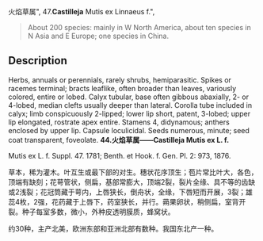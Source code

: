 火焰草属",
47.**Castilleja** Mutis ex Linnaeus f.",

> About 200 species: mainly in W North America, about ten species in N Asia and E Europe; one species in China.

## Description
Herbs, annuals or perennials, rarely shrubs, hemiparasitic. Spikes or racemes terminal; bracts leaflike, often broader than leaves, variously colored, entire or lobed. Calyx tubular, base often gibbous abaxially, 2- or 4-lobed, median clefts usually deeper than lateral. Corolla tube included in calyx; limb conspicuously 2-lipped; lower lip short, patent, 3-lobed; upper lip elongated, rostrate apex entire. Stamens 4, didynamous; anthers enclosed by upper lip. Capsule loculicidal. Seeds numerous, minute; seed coat transparent, foveolate.
**44.火焰草属——Castilleja Mutis ex L. f.**

Mutis ex L. f. Suppl. 47. 1781; Benth. et Hook. f. Gen. Pl. 2: 973, 1876.

草本，稀为灌木。叶互生或最下部的对生。穗状花序顶生；苞片常比叶大，各色，顶端有缺刻；花萼管状，侧扁，基部常膨大，顶端2裂，裂片全缘、具不等的齿缺或2浅裂；花冠筒藏于萼内，上唇狭长，倒舟状，全缘，下唇短而开展，3裂；雄蕊4枚，2强，花药藏于上唇下，药室狭长，并行。蒴果卵状，稍侧扁，室背开裂。种子每室多数，微小，外种皮透明膜质，蜂窝状。

约30种，主产北美，欧洲东部和亚洲北部有数种。我国东北产一种。
